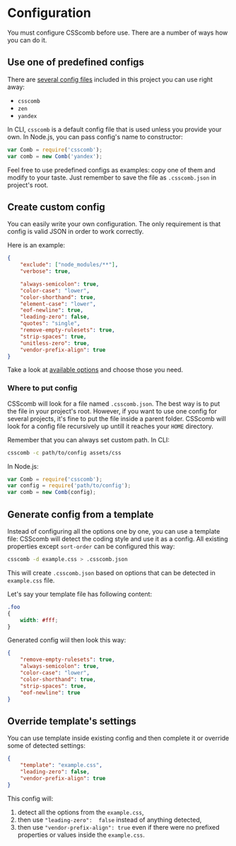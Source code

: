 # Configuration

You must configure CSScomb before use.
There are a number of ways how you can do it.

## Use one of predefined configs

There are [several config
files](https://github.com/csscomb/csscomb.js/tree/master/config)
included in this project you can use right away:

- `csscomb`
- `zen`
- `yandex`

In CLI, `csscomb` is a default config file that is used unless you provide your
own.
In Node.js, you can pass config's name to constructor:

```js
var Comb = require('csscomb');
var comb = new Comb('yandex');
```

Feel free to use predefined configs as examples: copy one of them and modify to
your taste.
Just remember to save the file as `.csscomb.json` in project's root.

## Create custom config

You can easily write your own configuration.
The only requirement is that config is valid JSON in order to work correctly.

Here is an example:

```json
{
    "exclude": ["node_modules/**"],
    "verbose": true,

    "always-semicolon": true,
    "color-case": "lower",
    "color-shorthand": true,
    "element-case": "lower",
    "eof-newline": true,
    "leading-zero": false,
    "quotes": "single",
    "remove-empty-rulesets": true,
    "strip-spaces": true,
    "unitless-zero": true,
    "vendor-prefix-align": true
}
```

Take a look at [available options](options.md) and choose those you need.

### Where to put config

CSScomb will look for a file named `.csscomb.json`.
The best way is to put the file in your project's root.
However, if you want to use one config for several projects, it's fine to put
the file inside a parent folder.
CSScomb will look for a config file recursively up untill it reaches your
`HOME` directory.

Remember that you can always set custom path.
In CLI:
```bash
csscomb -c path/to/config assets/css
```

In Node.js:
```js
var Comb = require('csscomb');
var config = require('path/to/config');
var comb = new Comb(config);
```

## Generate config from a template

Instead of configuring all the options one by one, you can use a template file:
CSScomb will detect the coding style and use it as a config.
All existing properties except `sort-order` can be configured this way:

```bash
csscomb -d example.css > .csscomb.json
```

This will create `.csscomb.json` based on options that can be detected in
`example.css` file.

Let's say your template file has following content:

```css
.foo
{
    width: #fff;
}
```

Generated config wiil then look this way:

```json
{
    "remove-empty-rulesets": true,
    "always-semicolon": true,
    "color-case": "lower",
    "color-shorthand": true,
    "strip-spaces": true,
    "eof-newline": true
}
```


## Override template's settings

You can use template inside existing config and then complete it or override
some of detected settings:

```json
{
    "template": "example.css",
    "leading-zero": false,
    "vendor-prefix-align": true
}
```

This config will:

1. detect all the options from the `example.css`,
1. then use `"leading-zero":  false` instead of anything detected,
1. then use `"vendor-prefix-align": true` even if there were no prefixed
properties or values inside the `example.css`.
